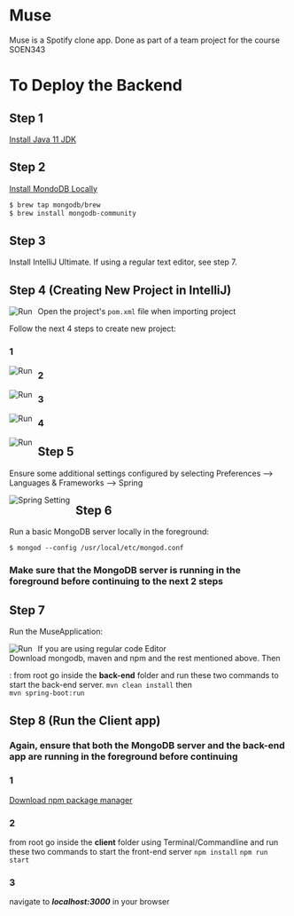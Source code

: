 # Muse 
Muse is a Spotify clone app. Done as part of a team project for the course SOEN343

# To Deploy the Backend

## Step 1
[Install Java 11 JDK](https://www.oracle.com/technetwork/java/javase/downloads/jdk11-downloads-5066655.html)


## Step 2
[Install MondoDB Locally](https://github.com/mongodb/homebrew-brew)
```bash
$ brew tap mongodb/brew
$ brew install mongodb-community
```

## Step 3
Install IntelliJ Ultimate. If using a regular text editor, see step 7.


## Step 4 (Creating New Project in IntelliJ)

Open the project's `pom.xml` file when importing project
<img src="https://i.imgur.com/AZ1YeSV.png"
alt="Run"
style="float: left; margin-right: 10px;" />


Follow the next 4 steps  to create new project:
### 1
<img src="https://i.imgur.com/LAV5pJL.png"
alt="Run"
style="float: left; margin-right: 10px;" />

### 2
<img src="https://i.imgur.com/rOmjSjM.png"
alt="Run"
style="float: left; margin-right: 10px;" />

### 3
<img src="https://i.imgur.com/lHGve9c.png"
alt="Run"
style="float: left; margin-right: 10px;" />

### 4
<img src="https://i.imgur.com/mIuVZoh.png"
alt="Run"
style="float: left; margin-right: 10px;" />


## Step 5
Ensure some additional settings configured by selecting Preferences --> Languages & Frameworks --> Spring

<img src="https://i.imgur.com/g6Hr8Sa.png"
alt="Spring Setting"
style="float: left; margin-right: 10px;" />

## Step 6
Run a basic MongoDB server locally in the foreground:
```
$ mongod --config /usr/local/etc/mongod.conf
```

###  Make sure that the MongoDB server is running in the foreground before continuing to the next 2 steps

## Step 7
Run the MuseApplication:

<img src="https://i.imgur.com/JYJkYZz.png"
alt="Run"
style="float: left; margin-right: 10px;" />

If you are using regular code Editor  
Download mongodb, maven and npm and the rest mentioned above. Then  

:
from root go inside the **back-end** folder and run these two commands to start the back-end server.
```mvn clean install``` then  
```mvn spring-boot:run```

## Step 8 (Run the Client app)

###  Again, ensure that both the MongoDB server and the back-end app are running in the foreground before continuing

### 1
[Download npm package manager](https://www.npmjs.com)

### 2
from root go inside the **client** folder using Terminal/Commandline and run these two commands to start the front-end server
```npm install```
```npm run start```  

### 3
navigate to ***localhost:3000*** in your browser


